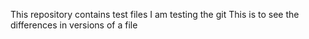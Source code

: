 This repository contains test files
I am testing the git
This is to see the differences in versions of a file